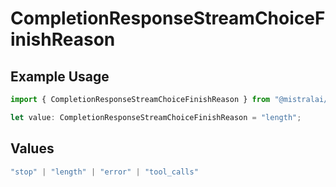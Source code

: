 # CompletionResponseStreamChoiceFinishReason

## Example Usage

```typescript
import { CompletionResponseStreamChoiceFinishReason } from "@mistralai/mistralai/models/components";

let value: CompletionResponseStreamChoiceFinishReason = "length";
```

## Values

```typescript
"stop" | "length" | "error" | "tool_calls"
```
